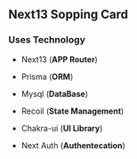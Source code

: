 ## Next13 Sopping Card

### Uses Technology
- Next13 (**APP Router**)
- Prisma (**ORM**)
- Mysql (**DataBase**)
- Recoil (**State Management**)


- Chakra-ui (**UI Library**)
- Next Auth (**Authentecation**)
